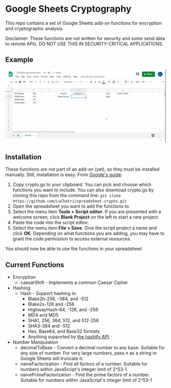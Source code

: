 # Google Sheets Cryptography
This repo contains a set of Google Sheets add-on functions for encryption and cryptographic analysis.

Disclaimer: These functions are not written for security and some send data to remote APIs.  DO NOT USE THIS IN SECURITY-CRITICAL APPLICATIONS.
## Example
![](recording.gif)
## Installation
These functions are not part of an add-on (yet), so they must be installed manually.  Still, installation is easy.  From [Google's guide](https://developers.google.com/apps-script/guides/sheets/functions):
1. Copy crypto.gs to your clipboard.  You can pick and choose which functions you want to include.  You can also download crypto.gs by cloning this repo from the command line: `git clone https://github.com/LuChatri/spreadsheet-crypto.git`
2. Open the spreadsheet you want to add the functions to.
3. Select the menu item **Tools > Script editor**. If you are presented with a welcome screen, click **Blank Project** on the left to start a new project.
4. Paste the code into the script editor.
5. Select the menu item **File > Save**. Give the script project a name and click **OK**.  Depending on what functions you are adding, you may have to grant the code permission to access external resources.

You should now be able to use the functions in your spreadsheet.
## Current Functions
- Encryption
  - caesarShift - Implements a common Caesar Cipher
- Hashing
  - Hash - Support hashing in:
     - Blake2b-256, -384, and -512
     - Blake2s-128 and -256
     - HighwayHash-64, -128, and -256
     - MD4 and MD5
     - SHA1, 256, 384, 512, and 512-256
     - SHA3-384 and -512
     - Hex, Base64, and Base32 formats
     - Anything supported by [the hashify API](https://hashify.net/).
- Number Manipulation
  - decimalToBase - Convert a decimal number to any base.  Suitable for any size of number.  For very large numbers, pass *n* as a string or Google Sheets will truncate it.
  - naiveFactorization - Find all factors of a number.  Suitable for numbers within JavaScript's integer limit of 2^53-1.
  - naivePrimeFactorization - Find the prime factors of a number.  Suitable for numbers within JavaScript's integer limit of 2^53-1
